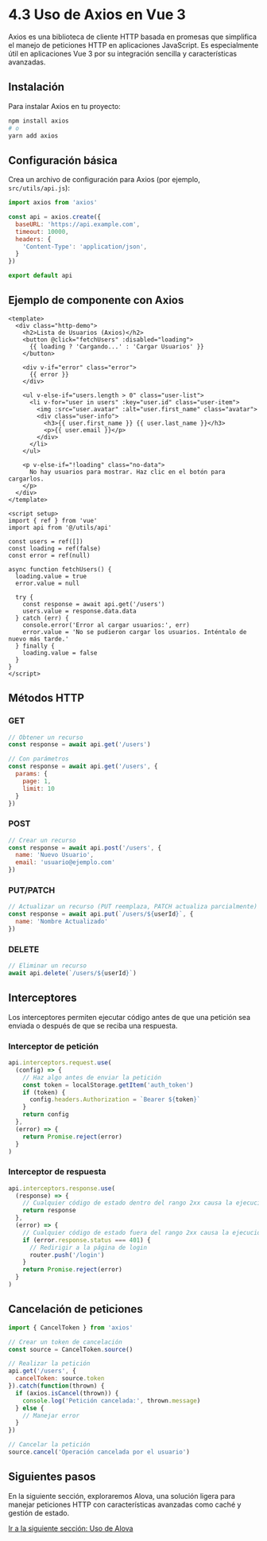 # 4.3 Uso de Axios en Vue 3

Axios es una biblioteca de cliente HTTP basada en promesas que simplifica el manejo de peticiones HTTP en aplicaciones JavaScript. Es especialmente útil en aplicaciones Vue 3 por su integración sencilla y características avanzadas.

## Instalación

Para instalar Axios en tu proyecto:

```bash
npm install axios
# o
yarn add axios
```

## Configuración básica

Crea un archivo de configuración para Axios (por ejemplo, `src/utils/api.js`):

```javascript
import axios from 'axios'

const api = axios.create({
  baseURL: 'https://api.example.com',
  timeout: 10000,
  headers: {
    'Content-Type': 'application/json',
  }
})

export default api
```

## Ejemplo de componente con Axios

```vue
<template>
  <div class="http-demo">
    <h2>Lista de Usuarios (Axios)</h2>
    <button @click="fetchUsers" :disabled="loading">
      {{ loading ? 'Cargando...' : 'Cargar Usuarios' }}
    </button>
    
    <div v-if="error" class="error">
      {{ error }}
    </div>
    
    <ul v-else-if="users.length > 0" class="user-list">
      <li v-for="user in users" :key="user.id" class="user-item">
        <img :src="user.avatar" :alt="user.first_name" class="avatar">
        <div class="user-info">
          <h3>{{ user.first_name }} {{ user.last_name }}</h3>
          <p>{{ user.email }}</p>
        </div>
      </li>
    </ul>
    
    <p v-else-if="!loading" class="no-data">
      No hay usuarios para mostrar. Haz clic en el botón para cargarlos.
    </p>
  </div>
</template>

<script setup>
import { ref } from 'vue'
import api from '@/utils/api'

const users = ref([])
const loading = ref(false)
const error = ref(null)

async function fetchUsers() {
  loading.value = true
  error.value = null
  
  try {
    const response = await api.get('/users')
    users.value = response.data.data
  } catch (err) {
    console.error('Error al cargar usuarios:', err)
    error.value = 'No se pudieron cargar los usuarios. Inténtalo de nuevo más tarde.'
  } finally {
    loading.value = false
  }
}
</script>
```

## Métodos HTTP

### GET
```javascript
// Obtener un recurso
const response = await api.get('/users')

// Con parámetros
const response = await api.get('/users', {
  params: {
    page: 1,
    limit: 10
  }
})
```

### POST
```javascript
// Crear un recurso
const response = await api.post('/users', {
  name: 'Nuevo Usuario',
  email: 'usuario@ejemplo.com'
})
```

### PUT/PATCH
```javascript
// Actualizar un recurso (PUT reemplaza, PATCH actualiza parcialmente)
const response = await api.put(`/users/${userId}`, {
  name: 'Nombre Actualizado'
})
```

### DELETE
```javascript
// Eliminar un recurso
await api.delete(`/users/${userId}`)
```

## Interceptores

Los interceptores permiten ejecutar código antes de que una petición sea enviada o después de que se reciba una respuesta.

### Interceptor de petición
```javascript
api.interceptors.request.use(
  (config) => {
    // Haz algo antes de enviar la petición
    const token = localStorage.getItem('auth_token')
    if (token) {
      config.headers.Authorization = `Bearer ${token}`
    }
    return config
  },
  (error) => {
    return Promise.reject(error)
  }
)
```

### Interceptor de respuesta
```javascript
api.interceptors.response.use(
  (response) => {
    // Cualquier código de estado dentro del rango 2xx causa la ejecución de esta función
    return response
  },
  (error) => {
    // Cualquier código de estado fuera del rango 2xx causa la ejecución de esta función
    if (error.response.status === 401) {
      // Redirigir a la página de login
      router.push('/login')
    }
    return Promise.reject(error)
  }
)
```

## Cancelación de peticiones

```javascript
import { CancelToken } from 'axios'

// Crear un token de cancelación
const source = CancelToken.source()

// Realizar la petición
api.get('/users', {
  cancelToken: source.token
}).catch(function(thrown) {
  if (axios.isCancel(thrown)) {
    console.log('Petición cancelada:', thrown.message)
  } else {
    // Manejar error
  }
})

// Cancelar la petición
source.cancel('Operación cancelada por el usuario')
```

## Siguientes pasos

En la siguiente sección, exploraremos Alova, una solución ligera para manejar peticiones HTTP con características avanzadas como caché y gestión de estado.

[Ir a la siguiente sección: Uso de Alova](./alova.md)
